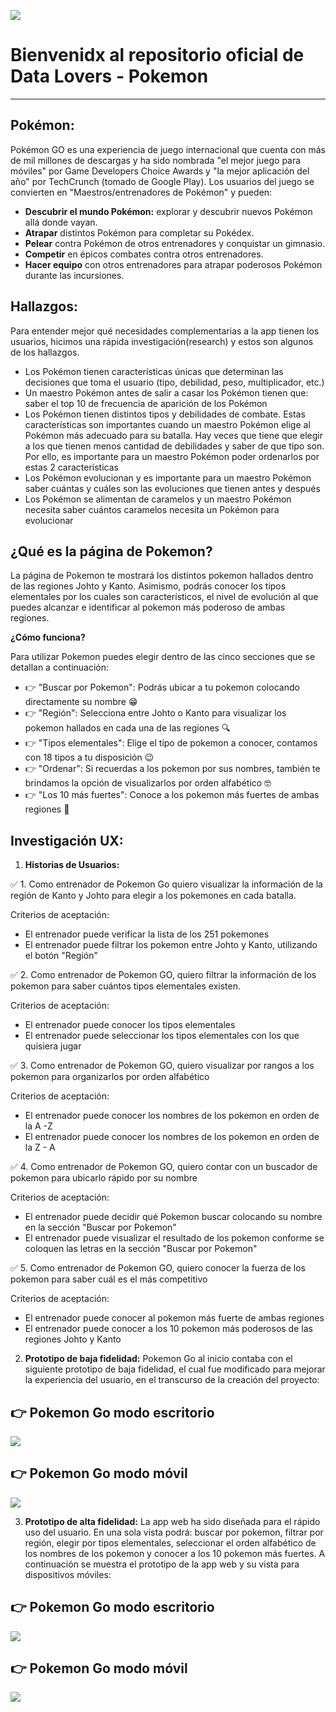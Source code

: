 ![](Imagenes/encabezado.png)

# Bienvenidx al repositorio oficial de Data Lovers - Pokemon
___

## Pokémon:

Pokémon GO es una experiencia de juego internacional que cuenta con más de mil millones de descargas y ha sido nombrada "el mejor juego para móviles" por Game Developers Choice Awards y "la mejor aplicación del año" por TechCrunch (tomado de Google Play). Los usuarios del juego se convierten en "Maestros/entrenadores de Pokémon" y pueden:

- **Descubrir el mundo Pokémon:** explorar y descubrir nuevos Pokémon allá donde vayan.
- **Atrapar** distintos Pokémon para completar su Pokédex.
- **Pelear** contra Pokémon de otros entrenadores y conquistar un gimnasio.
- **Competir** en épicos combates contra otros entrenadores.
- **Hacer equipo** con otros entrenadores para atrapar poderosos Pokémon durante las incursiones.

## Hallazgos:

Para entender mejor qué necesidades complementarias a la app tienen los usuarios, hicimos una rápida investigación(research) y estos son algunos de los hallazgos.

- Los Pokémon tienen características únicas que determinan las decisiones que toma el usuario (tipo, debilidad, peso, multiplicador, etc.)
- Un maestro Pokémon antes de salir a casar los Pokémon tienen que: saber el top 10 de frecuencia de aparición de los Pokémon
- Los Pokémon tienen distintos tipos y debilidades de combate. Estas características son importantes cuando un maestro Pokémon elige al Pokémon más adecuado para su batalla. Hay veces que tiene que elegir a los que tienen menos cantidad de debilidades y saber de que tipo son. Por ello, es importante para un maestro Pokémon poder ordenarlos por estas 2 características
- Los Pokémon evolucionan y es importante para un maestro Pokémon saber cuántas y cuáles son las evoluciones que tienen antes y después
- Los Pokémon se alimentan de caramelos y un maestro Pokémon necesita saber cuántos caramelos necesita un Pokémon para evolucionar

## ¿Qué es la página de Pokemon?

La página de Pokemon te mostrará los distintos pokemon hallados dentro de las regiones Johto y Kanto. Asimismo, podrás conocer los tipos elementales por los cuales son característicos, el nivel de evolución al que puedes alcanzar e identificar al pokemon más poderoso de ambas regiones.

**¿Cómo funciona?**

Para utilizar Pokemon puedes elegir dentro de las cinco secciones que se detallan a continuación:
- :point_right: "Buscar por Pokemon": Podrás ubicar a tu pokemon colocando directamente su nombre 😁
- :point_right: "Región": Selecciona entre Johto o Kanto para visualizar los pokemon hallados en cada una de las regiones 🔍
- :point_right: "Tipos elementales": Elige el tipo de pokemon a conocer, contamos con 18 tipos a tu disposición 😉
- :point_right: "Ordenar": Si recuerdas a los pokemon por sus nombres, también te brindamos la opción de visualizarlos por orden alfabético 🤓
- :point_right: "Los 10 más fuertes": Conoce a los pokemon más fuertes de ambas regiones 💪 

## Investigación UX:

1. **Historias de Usuarios:** 

✅ 1. Como entrenador de Pokemon Go quiero visualizar la información de la región de Kanto y Johto para elegir a los      pokemones en cada batalla.

Criterios de aceptación:
- El entrenador puede verificar la lista de los 251 pokemones
- El entrenador puede filtrar los pokemon entre Johto y Kanto, utilizando el botón "Región"

✅ 2. Como entrenador de Pokemon GO, quiero filtrar la información de los pokemon para saber cuántos tipos elementales existen.

Criterios de aceptación:
- El entrenador puede conocer los tipos elementales
- El entrenador puede seleccionar los tipos elementales con los que quisiera jugar

✅ 3. Como entrenador de Pokemon GO, quiero visualizar por rangos a los pokemon para organizarlos por orden alfabético

Criterios de aceptación:
- El entrenador puede conocer los nombres de los pokemon en orden de la A -Z
- El entrenador puede conocer los nombres de los pokemon en orden de la Z - A

✅ 4. Como entrenador de Pokemon GO, quiero contar con un buscador de pokemon para ubicarlo rápido por su nombre

Criterios de aceptación:
- El entrenador puede decidir qué Pokemon buscar colocando su nombre en la sección "Buscar por Pokemon"
- El entrenador puede visualizar el resultado de los pokemon conforme se coloquen las letras en la sección "Buscar por Pokemon"

✅ 5. Como entrenador de Pokemon GO, quiero conocer la fuerza de los pokemon para saber cuál es el más competitivo

Criterios de aceptación:
- El entrenador puede conocer al pokemon más fuerte de ambas regiones
- El entrenador puede conocer a los 10 pokemon más poderosos de las regiones Johto y Kanto

2. **Prototipo de baja fidelidad:**
Pokemon Go al inicio contaba con el siguiente prototipo de baja fidelidad, el cual fue modificado para mejorar la experiencia del usuario, en el transcurso de la creación del proyecto:

:point_right: Pokemon Go modo escritorio
-
![](Imagenes/escritoriobf.PNG)

:point_right: Pokemon Go modo móvil
-
![](Imagenes/movilbf.png)

3. **Prototipo de alta fidelidad:**
La app web ha sido diseñada para el rápido uso del usuario. En una sola vista podrá: buscar por pokemon, filtrar por región, elegir por tipos elementales, seleccionar el orden alfabético de los nombres de los pokemon y conocer a los 10 pokemon más fuertes. A continuación se muestra el prototipo de la app web y su vista para dispositivos móviles:

:point_right: Pokemon Go modo escritorio
-
![](Imagenes/altaF.png)

:point_right: Pokemon Go modo móvil
-
![](Imagenes/movil.png)